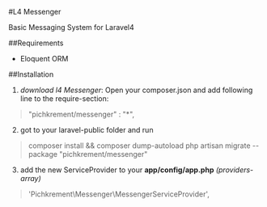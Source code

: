 #L4 Messenger

Basic Messaging System for Laravel4

##Requirements

* Eloquent ORM

##Installation

1. *download l4 Messenger*: Open your composer.json and add following line to the require-section:

> "pichkrement/messenger" : "*",

2. got to your laravel-public folder and run

> composer install && composer dump-autoload
> php artisan migrate --package "pichkrement/messenger"

3. add the new ServiceProvider to your **app/config/app.php** *(providers-array)*

> 'Pichkrement\Messenger\MessengerServiceProvider',